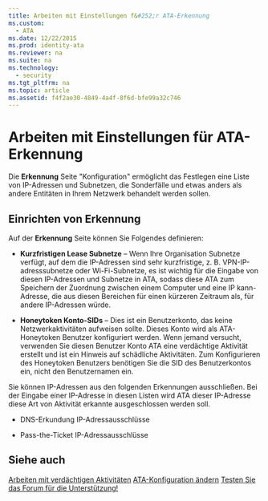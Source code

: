 ```yaml
---
title: Arbeiten mit Einstellungen f&#252;r ATA-Erkennung
ms.custom: 
  - ATA
ms.date: 12/22/2015
ms.prod: identity-ata
ms.reviewer: na
ms.suite: na
ms.technology: 
  - security
ms.tgt_pltfrm: na
ms.topic: article
ms.assetid: f4f2ae30-4849-4a4f-8f6d-bfe99a32c746
---
```

# Arbeiten mit Einstellungen f&#252;r ATA-Erkennung
Die **Erkennung** Seite "Konfiguration" ermöglicht das Festlegen eine Liste von IP-Adressen und Subnetzen, die Sonderfälle und etwas anders als andere Entitäten in Ihrem Netzwerk behandelt werden sollen.


## Einrichten von Erkennung

Auf der **Erkennung** Seite können Sie Folgendes definieren:


- **Kurzfristigen Lease Subnetze** – Wenn Ihre Organisation Subnetze verfügt, auf dem die IP-Adressen sind sehr kurzfristige, z. B. VPN-IP-adresssubnetze oder Wi-Fi-Subnetze, es ist wichtig für die Eingabe von diesen IP-Adressen und Subnetze in ATA, sodass diese ATA zum Speichern der Zuordnung zwischen einem Computer und eine IP kann-Adresse, die aus diesen Bereichen für einen kürzeren Zeitraum als, für andere IP-Adressen würde.

- **Honeytoken Konto-SIDs** – Dies ist ein Benutzerkonto, das keine Netzwerkaktivitäten aufweisen sollte. Dieses Konto wird als ATA-Honeytoken Benutzer konfiguriert werden. Wenn jemand versucht, verwenden Sie diesen Benutzer Konto ATA eine verdächtige Aktivität erstellt und ist ein Hinweis auf schädliche Aktivitäten. Zum Konfigurieren des Honeytoken Benutzers benötigen Sie die SID des Benutzerkontos ein, nicht den Benutzernamen ein.

Sie können IP-Adressen aus den folgenden Erkennungen ausschließen. Bei der Eingabe einer IP-Adresse in diesen Listen wird ATA dieser IP-Adresse diese Art von Aktivität erkannte ausgeschlossen werden soll.


- DNS-Erkundung IP-Adressausschlüsse

- Pass-the-Ticket IP-Adressausschlüsse


## Siehe auch

[Arbeiten mit verdächtigen Aktivitäten](/Topic/Working+with+Suspicious+Activities.md)
[ATA-Konfiguration ändern](/Topic/Modifying+ATA+Configuration.md)
[Testen Sie das Forum für die Unterstützung!](https://social.technet.microsoft.com/Forums/security/en-US/home?forum=mata)





